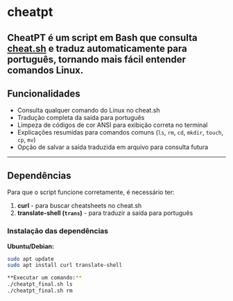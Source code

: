 # cheatpt

**CheatPT** é um script em Bash que consulta [cheat.sh](https://cheat.sh/) e traduz automaticamente para português, tornando mais fácil entender comandos Linux.  
---

## Funcionalidades

- Consulta qualquer comando do Linux no cheat.sh
- Tradução completa da saída para português
- Limpeza de códigos de cor ANSI para exibição correta no terminal
- Explicações resumidas para comandos comuns (`ls`, `rm`, `cd`, `mkdir`, `touch`, `cp`, `mv`)
- Opção de salvar a saída traduzida em arquivo para consulta futura

---

## Dependências

Para que o script funcione corretamente, é necessário ter:

1. **curl** - para buscar cheatsheets no cheat.sh  
2. **translate-shell (`trans`)** - para traduzir a saída para português  

### Instalação das dependências

**Ubuntu/Debian:**
```bash
sudo apt update
sudo apt install curl translate-shell

**Executar um comando:**
./cheatpt_final.sh ls
./cheatpt_final.sh rm
